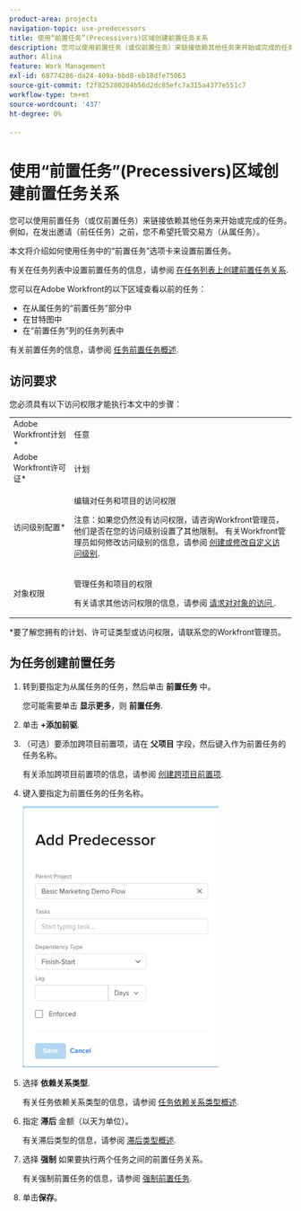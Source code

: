 ```yaml
---
product-area: projects
navigation-topic: use-predecessors
title: 使用“前置任务”(Precessivers)区域创建前置任务关系
description: 您可以使用前置任务（或仅前置任务）来链接依赖其他任务来开始或完成的任务。 例如，在发出邀请（前任任务）之前，您不希望托管交易方（从属任务）。
author: Alina
feature: Work Management
exl-id: 68774286-da24-409a-bbd8-eb18dfe75063
source-git-commit: f2f825280204b56d2dc85efc7a315a4377e551c7
workflow-type: tm+mt
source-wordcount: '437'
ht-degree: 0%

---
```


# 使用“前置任务”(Precessivers)区域创建前置任务关系

您可以使用前置任务（或仅前置任务）来链接依赖其他任务来开始或完成的任务。 例如，在发出邀请（前任任务）之前，您不希望托管交易方（从属任务）。

本文将介绍如何使用任务中的“前置任务”选项卡来设置前置任务。

有关在任务列表中设置前置任务的信息，请参阅 [在任务列表上创建前置任务关系](../../../manage-work/tasks/use-prdcssrs/create-predecessors-on-task-list.md).

您可以在Adobe Workfront的以下区域查看以前的任务：

* 在从属任务的“前置任务”部分中
* 在甘特图中
* 在“前置任务”列的任务列表中

有关前置任务的信息，请参阅 [任务前置任务概述](../../../manage-work/tasks/use-prdcssrs/predecessors-overview.md).

## 访问要求

您必须具有以下访问权限才能执行本文中的步骤：

<table style="table-layout:auto"> 
 <col> 
 <col> 
 <tbody> 
  <tr> 
   <td role="rowheader">Adobe Workfront计划*</td> 
   <td> <p>任意</p> </td> 
  </tr> 
  <tr> 
   <td role="rowheader">Adobe Workfront许可证*</td> 
   <td> <p>计划 </p> </td> 
  </tr> 
  <tr> 
   <td role="rowheader">访问级别配置*</td> 
   <td> <p>编辑对任务和项目的访问权限</p> <p>注意：如果您仍然没有访问权限，请咨询Workfront管理员，他们是否在您的访问级别设置了其他限制。 有关Workfront管理员如何修改访问级别的信息，请参阅 <a href="../../../administration-and-setup/add-users/configure-and-grant-access/create-modify-access-levels.md" class="MCXref xref">创建或修改自定义访问级别</a>.</p> </td> 
  </tr> 
  <tr> 
   <td role="rowheader">对象权限</td> 
   <td> <p>管理任务和项目的权限</p> <p>有关请求其他访问权限的信息，请参阅 <a href="../../../workfront-basics/grant-and-request-access-to-objects/request-access.md" class="MCXref xref">请求对对象的访问 </a>.</p> </td> 
  </tr> 
 </tbody> 
</table>

&#42;要了解您拥有的计划、许可证类型或访问权限，请联系您的Workfront管理员。

## 为任务创建前置任务

1. 转到要指定为从属任务的任务，然后单击 **前置任务** 中。

   您可能需要单击 **显示更多**，则 **前置任务**.

1. 单击 **+添加前驱**.
1. （可选）要添加跨项目前置项，请在 **父项目** 字段，然后键入作为前置任务的任务名称。

   有关添加跨项目前置项的信息，请参阅 [创建跨项目前置项](../../../manage-work/tasks/use-prdcssrs/cross-project-predecessors.md).

1. 键入要指定为前置任务的任务名称。

   ![](assets/add-predecessor-box-nwe-350x465.png)

1. 选择 **依赖关系类型**.

   有关任务依赖关系类型的信息，请参阅 [任务依赖关系类型概述](../../../manage-work/tasks/use-prdcssrs/task-dependency-types.md).

1. 指定 **滞后** 金额（以天为单位）。

   有关滞后类型的信息，请参&#x200B;阅 [滞后类型概述](../../../manage-work/tasks/use-prdcssrs/lag-types.md).

1. 选择 **强制** 如果要执行两个任务之间的前置任务关系。

   有关强制前置任务的信息，请参阅 [强制前置任务](../../../manage-work/tasks/use-prdcssrs/enforced-predecessors.md).

1. 单击&#x200B;**保存**。
